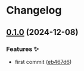 # Changelog

## [0.1.0](https://github.com/hugomods/jsend/compare/v0.0.1...v0.1.0) (2024-12-08)


### Features ✨

* first commit ([eb467d6](https://github.com/hugomods/jsend/commit/eb467d69e126602989efa1c1699d4049637dd38d))
